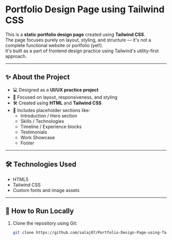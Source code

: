 # Portfolio Design Page using Tailwind CSS

This is a **static portfolio design page** created using **Tailwind CSS**.  
The page focuses purely on layout, styling, and structure — it's not a complete functional website or portfolio (yet!).  
It's built as a part of frontend design practice using Tailwind's utility-first approach.

---

## ✨ About the Project

- 💻 Designed as a **UI/UX practice project**
- 🎯 Focused on layout, responsiveness, and styling
- 🛠️ Created using **HTML** and **Tailwind CSS**
- 📐 Includes placeholder sections like:
  - Introduction / Hero section
  - Skills / Technologies
  - Timeline / Experience blocks
  - Testimonials
  - Work Showcase
  - Footer

---

## 🛠️ Technologies Used

- HTML5  
- Tailwind CSS  
- Custom fonts and image assets

---

## 🚀 How to Run Locally

1. Clone the repository using Git:
   ```bash
   git clone https://github.com/salaj07/Portfolio-Design-Page-using-Tailwind-CSS.git
